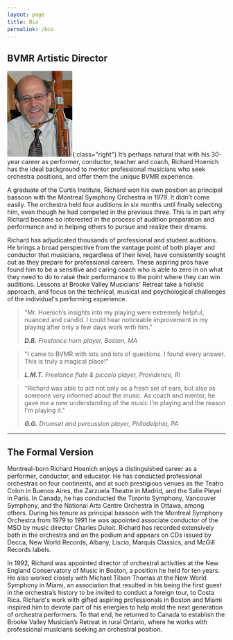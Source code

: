 ```yaml
---
layout: page
title: Bio
permalink: /bio
---
```

## BVMR Artistic Director

![A picture of Richard Hoenich, artistic director of Brooke Valley Musicians' Retreat](/assets/images/rh.jpg){:class="right"}
It’s perhaps natural that with his 30-year career as performer, conductor, teacher and coach, Richard Hoenich has the ideal background to mentor professional musicians who seek orchestra positions, and offer them the unique BVMR experience.

A graduate of the Curtis Institute, Richard won his own position as principal bassoon with the Montreal Symphony Orchestra in 1979. It didn’t come easily. The orchestra held four auditions in six months until finally selecting him, even though he had competed in the previous three. This is in part why Richard became so interested in the process of audition preparation and performance and in helping others to pursue and realize their dreams.

Richard has adjudicated thousands of professional and student auditions. He brings a broad perspective from the vantage point of both player and conductor that musicians, regardless of their level, have consistently sought out as they prepare for professional careers.  These aspiring pros have found him to be a sensitive and caring coach who is able to zero in on what they need to do to raise their performance to the point where they can win auditions.  Lessons at Brooke Valley Musicians' Retreat take a holistic approach, and focus on the technical, musical and psychological challenges of the individual's performing experience.

> "Mr. Hoenich’s insights into my playing were extremely helpful, nuanced and candid.  I could hear noticeable improvement in my playing after only a few days work with him."
>
> <cite><strong>D.B.</strong> Freelance horn player, Boston, MA</cite>

> "I came to BVMR with lots and lots of questions. I found every answer. This is truly a magical place!"
>
> <cite><strong>L.M.T.</strong> Freelance flute & piccolo player, Providence, RI</cite>

> "Richard was able to act not only as a fresh set of ears, but also as someone very informed about the music. As coach and mentor, he gave me a new understanding of the music I'm playing and the reason I'm playing it."
>
> <cite><strong>G.G.</strong> Drumset and percussion player, Philadelphia, PA</cite>

---

## The Formal Version

Montreal-born Richard Hoenich enjoys a distinguished career as a performer, conductor, and educator.  He has conducted professional orchestras on four continents, and at such prestigious venues as the Teatro Colon in Buenos Aires, the Zarzuela Theatre in Madrid, and the Salle Pleyel in Paris. In Canada, he has conducted the Toronto Symphony, Vancouver Symphony, and the National Arts Centre Orchestra in Ottawa, among others. During his tenure as principal bassoon with the Montreal Symphony Orchestra from 1979 to 1991 he was appointed associate conductor of the MSO by music director Charles Dutoit. Richard has recorded extensively both in the orchestra and on the podium and appears on CDs issued by Decca, New World Records, Albany, Liscio, Marquis Classics, and McGill Records labels.

In 1992, Richard was appointed director of orchestral activities at the New England Conservatory of Music in Boston, a position he held for ten years. He also worked closely with Michael Tilson Thomas at the New World Symphony in Miami, an association that resulted in his being the first guest in the orchestra’s history to be invited to conduct a foreign tour, to Costa Rica. Richard's work with gifted aspiring professionals in Boston and Miami inspired him to devote part of his energies to help mold the next generation of orchestra performers. To that end, he returned to Canada to establish the Brooke Valley Musician’s Retreat in rural Ontario, where he works with professional musicians seeking an orchestral position.
